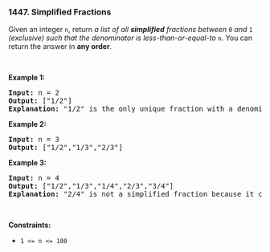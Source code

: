 <h3 align="left"> 1447. Simplified Fractions</h3>
<div><p>Given an integer <code>n</code>, return <em>a list of all <strong>simplified</strong> fractions between </em><code>0</code><em> and </em><code>1</code><em> (exclusive) such that the denominator is less-than-or-equal-to </em><code>n</code>. You can return the answer in <strong>any order</strong>.</p>

<p>&nbsp;</p>
<p><strong>Example 1:</strong></p>

<pre><strong>Input:</strong> n = 2
<strong>Output:</strong> ["1/2"]
<strong>Explanation:</strong> "1/2" is the only unique fraction with a denominator less-than-or-equal-to 2.
</pre>

<p><strong>Example 2:</strong></p>

<pre><strong>Input:</strong> n = 3
<strong>Output:</strong> ["1/2","1/3","2/3"]
</pre>

<p><strong>Example 3:</strong></p>

<pre><strong>Input:</strong> n = 4
<strong>Output:</strong> ["1/2","1/3","1/4","2/3","3/4"]
<strong>Explanation:</strong> "2/4" is not a simplified fraction because it can be simplified to "1/2".
</pre>

<p>&nbsp;</p>
<p><strong>Constraints:</strong></p>

<ul>
	<li><code>1 &lt;= n &lt;= 100</code></li>
</ul>
</div>